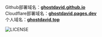 Github部署域名：**[ghostdavid.github.io](https://ghostdavid.github.io)**   
Cloudflare部署域名：**[ghostdavid.pages.dev](https://ghostdavid.pages.dev)**   
个人域名：**[ghostdavid.top](https://ghostdavid.top)**   

![LICENSE](https://github.com/ghostdavid/ghostdavid.github.io?tab=License-1-ov-file)
